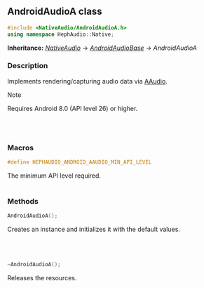 ## AndroidAudioA class
```c++
#include <NativeAudio/AndroidAudioA.h>
using namespace HephAudio::Native;
```
**Inheritance:** *[NativeAudio](/docs/HephAudio/NativeAudio/NativeAudio.md)* -> *[AndroidAudioBase](/docs/HephAudio/NativeAudio/AndroidAudioBase.md)* -> *AndroidAudioA*

### Description
Implements rendering/capturing audio data via [AAudio](https://developer.android.com/ndk/guides/audio/aaudio/aaudio).

> [!NOTE]
> Requires Android 8.0 (API level 26) or higher.<br>

<br><br>

### Macros

```c++
#define HEPHAUDIO_ANDROID_AAUDIO_MIN_API_LEVEL
```
The minimum API level required.
<br><br>

### Methods
```c++
AndroidAudioA();
```
Creates an instance and initializes it with the default values.
<br><br><br><br>

```c++
~AndroidAudioA();
```
Releases the resources.
<br><br><br><br>
